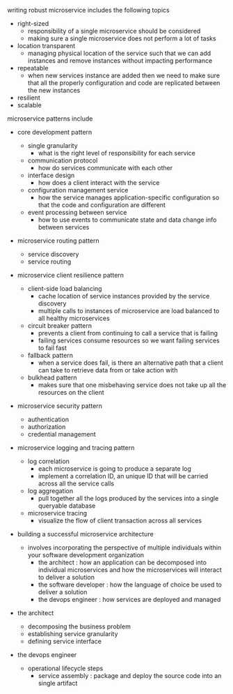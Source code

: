 writing robust microservice includes the following topics 
- right-sized
	- responsibility of a single microservice should be considered
	- making sure a single microservice does not perform a lot of tasks 
- location transparent 
	- managing physical location of the service such that we can add instances and remove instances without impacting performance 
- repeatable 
	- when new services instance are added then we need to make sure that all the properly configuration and code are replicated between the new instances 
- resilient
- scalable

microservice patterns include 
- core development pattern 
	- single granularity  
		- what is the right level of responsibility for each service 
	- communication protocol 
		- how do services communicate with each other
	- interface design 
		- how does a client interact with the service 
	- configuration management service 
		- how the service manages application-specific configuration so that the code and configuration are different
	- event processing between service
		- how to use events to communicate state and data change info between services
- microservice routing pattern
	- service discovery 
	- service routing
- microservice client resilience pattern
	- client-side load balancing 
		- cache location of service instances provided by the service discovery
		- multiple calls to instances of microservice are load balanced to all healthy microservices
	- circuit breaker pattern
		- prevents a client from continuing to call a service that is failing 
		- failing services consume resources so we want failing services to fail fast
	- fallback pattern 
		- when a service does fail, is there an alternative path that a client can take to retrieve data from or take action with 
	- bulkhead pattern
		- makes sure that one misbehaving service does not take up all the resources on the client
- microservice security pattern 
	- authentication
	- authorization
	- credential management
- microservice logging and tracing pattern 
	- log correlation 
		- each microservice is going to produce a separate log 
		- implement a correlation ID, an unique ID that will be carried across all the service calls 
	- log aggregation 
		- pull together all the logs produced by the services into a single queryable database 
	- microservice tracing
		- visualize the flow of client transaction across all services 


- building a successful microservice architecture 
	- involves incorporating the perspective of multiple individuals within your software development organization 
		- the architect : how an application can be decomposed into individual microservices and how the microservices will interact to deliver a solution
		- the software developer : how the language of choice be used to deliver a solution
		- the devops engineer : how services are deployed and managed 
- the architect 
	- decomposing the business problem 
	- establishing service granularity 
	- defining service interface 
- the devops engineer 
	- operational lifecycle steps
		- service assembly : package and deploy the source code into an single artifact 